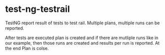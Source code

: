 # test-ng-testrail
TestNG report result of tests to test rail. Multiple plans, multiple runs can be reported. 

After tests are executed plan is created and if there are mutliple runs like in our example, then those runs are created and results per run is reported. 
At the end Plan is colse. 


